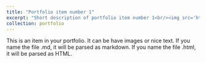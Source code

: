 ```yaml
---
title: "Portfolio item number 1"
excerpt: "Short description of portfolio item number 1<br/><img src='https://michelledegroot.github.io/academicpage/images/500x300.png'>"
collection: portfolio
---
```


This is an item in your portfolio. It can be have images or nice text. If you name the file .md, it will be parsed as markdown. If you name the file .html, it will be parsed as HTML. 
